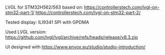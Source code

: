 LVGL for STM32H562/563 based on:
https://controllerstech.com/lvgl-on-stm32-part-1/
https://controllerstech.com/lvgl-on-stm32-part-2/

Tested display:
ILI9341 SPI with GPDMA

Used LVGL version:
https://github.com/lvgl/lvgl/archive/refs/heads/release/v8.3.zip

UI designed with https://www.envox.eu/studio/studio-introduction/